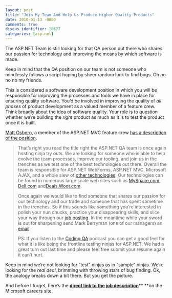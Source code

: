 ```yaml
---
layout: post
title: "Join My Team And Help Us Produce Higher Quality Products"
date: 2010-01-13 -0800
comments: true
disqus_identifier: 18677
categories: [asp.net]
---
```

The ASP.NET Team is still looking for that QA person out there who
shares our passion for technology and improving the means by which
software is made.

Keep in mind that the QA position on our team is not someone who
mindlessly follows a script hoping by sheer random luck to find bugs. Oh
no no no my friends.

This is considered a software development position in which you will be
responsible for improving the processes and tools we have in place for
ensuring quality software. You’d be involved in improving the quality of
*all phases* of product development as a valued member of a feature
crew. Think broadly about the idea of software quality. Your role is to
question whether we’re building the *right* product as much as it is to
test the product once it is built.

[Matt Osborn](http://blog.osbornm.com/ "Matt Osborn"), a member of the
ASP.NET MVC feature crew [has a description of the
position](http://blog.osbornm.com/archive/2009/12/01/we-want-you-again-if-yoursquore-a-test-ninja.aspx "We want you (again) if you're a test ninja").

> That’s right you read the title right the ASP.NET QA team is once
> again hosting ninja try outs. We are looking for someone who is able
> to help evolve the team processes, improve our tooling, and join us in
> the trenches as we test one of the best technologies out there.
> Overall the team is responsible for ASP.NET WebForms, ASP.NET MVC,
> Microsoft AJAX, and a whole slew of [other
> technologies](http://www.codeplex.com/aspnet). Our technologies can be
> found in numerous large scale web sites such as
> [MySpace.com](http://www.myspace.com), [Dell.com](http://www.dell.com)
> and[Deals.Woot.com](http://deals.woot.com/).
>
> Once again we would like to find someone that shares our passion for
> our technology and our trade and someone that has spent sometime in
> the trenches. So if this sounds like something you’re interested in
> polish your nun chucks, practice your disappearing skills, and slice
> your way through our [job
> posting](https://careers.microsoft.com/JobDetails.aspx?ss=&pg=0&so=&rw=1&jid=9679&jlang=EN).
> In the meantime while your sword is out for sharpening send Mark
> Berryman (one of our managers) an
> [email](mailto:markberr@microsoft.com?subject=SDET%20Position).
>
> PS: If you listen to the [Coding QA](http://www.codingqa.com/) podcast
> you can get a good feel for what it is like being the frontline
> testing ninjas for ASP.NET. We had a great turn out last time and
> please feel free submit your resume again it can’t hurt.

Keep in mind we’re not looking for “test” ninjas as in “sample” ninjas.
We’re looking for the *real deal*, brimming with throwing stars of bug
finding. Ok, the analogy breaks down a bit there. But you get the
picture.

And before I forget, here’s the [**direct link to the job
description**](https://careers.microsoft.com/JobDetails.aspx?ss=&pg=0&so=&rw=1&jid=9679&jlang=EN "Job Description on MS Careers")** **on
the Microsoft careers site.

